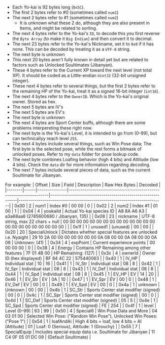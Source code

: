 - Each Yo-kai is 92 bytes long (`0x5C`).
- The first 2 bytes refer to #0 (sometimes called `num1`)
- The next 2 bytes refer to #1 (sometimes called `num2`)
   - It is unknown what these 2 do, although they are also present in Items, and might be related to sorting.
- The next 4 bytes refer to the Yo-kai's `ID`, to decode this you first reverse the `Byte Array` (to make it `Big Endian`) and then convert it to decimal.
- The next 23 bytes refer to the Yo-kai's Nickname, set it to `0x0` if it has none. This can be decoded by treating it as a `UTF-8` string.
- The next byte is unknown
- This next 20 bytes aren't fully known in detail yet but are related to factors such as Unlocked Soultimates (Jibanyan).
- These 4 bytes refer to the Current XP toward the next level (not total XP). It should be coded as a Little-endian `Uint32` (32-bit unsigned integer).
- These next 4 bytes refer to several things, but the first 2 bytes refer to the remaining HP of the Yo-kai, treat it as a signed 16-bit integer (`int16`).
- The next 4 bytes refer to the `OwnerID`. Which is the Yo-kai's original owner. Stored as hex.
- The next 5 bytes are IV's
- The next 5 bytes are EV's
- The next byte is unknown
- The next 4 bytes are Sport Center buffs, although there are some problems interpereting these right now.
- The next byte is the Yo-kai's Level, it is intended to go from (0–99), but can technicallyy reach level `255`.
- The next 4 bytes include several things, such as Win Pose data; The first byte is the selected pose, while the rest forms a bitmask of unlocked poses. Refer to my `data` folder for pose lookup code.
- The next byte combines Loafing behavior (high 4 bits) and Attitude (low 4 bits). Check the `data` dir for more information regarding decoding.
- The next 7 bytes include several pieces of data, such as the current Soultimate for Jibanyan.

For example:
| Offset | Size | Field         | Description                                                        | Raw Hex Bytes                                              | Decoded                                                                 |
|--------|------|---------------|--------------------------------------------------------------------|-------------------------------------------------------------|-------------------------------------------------------------------------|
| 0x00   | 2    | num1          | Index #0                                                           | 00 00                                                      | 0                                                                       |
| 0x02   | 2    | num2          | Index #1                                                           | 01 00                                                      | 1                                                                       |
| 0x04   | 4    | youkaiId      | Actual Yo-kai species ID                                           | A8 8A A6 A3                                                | a3a68aa8 (2745600680 / Jibanyan, 135)                                   |
| 0x08   | 23   | nickname      | UTF-8 string, max 22 chars + null                                  | 00 00 00 00 00 00 00 00 00 00 00 00 00 00 00 00 00 00 00 00 00 00 00 |                                                                         |
| 0x1f   | 1    | unused1       | (unused)                                                           | 00                                                         | 00                                                                      |
| 0x20   | 20   | SpecialUnlock | Dictates whether special features are unlocked i.e. Nyaight        | 29 10 2A 00 00 00 00 00 00 00 0A 08 00 00 0A 08 00 00 0A 08 | Unknown: (41)                                                           |
| 0x34   | 4    | expPoint      | Current experience points                                           | 00 00 00 00                                                | 0                                                                       |
| 0x38   | 4    | Energy        | Contains HP Remaining among other features                          | 7F 01 4B 00                                                | HP Remaining: (127)                                                     |
| 0x3c   | 4    | ownerId       | Owner ID (hex displayed)                                           | BF 84 4C 22                                                | 575440063                                                               |
| 0x40   | 1    | IV_HP         | Individual stat                                                    | 10                                                         | 16                                                                      |
| 0x41   | 1    | IV_Str        | Individual stat                                                    | 08                                                         | 8                                                                       |
| 0x42   | 1    | IV_Spr        | Individual stat                                                    | 08                                                         | 8                                                                       |
| 0x43   | 1    | IV_Def        | Individual stat                                                    | 08                                                         | 8                                                                       |
| 0x44   | 1    | IV_Spd        | Individual stat                                                    | 08                                                         | 8                                                                       |
| 0x45   | 1    | EV_HP         | EV                                                                 | 14                                                         | 20                                                                      |
| 0x46   | 1    | EV_Str        | EV                                                                 | 0A                                                         | 10                                                                      |
| 0x47   | 1    | EV_Spr        | EV                                                                 | 00                                                         | 0                                                                       |
| 0x48   | 1    | EV_Def        | EV                                                                 | 00                                                         | 0                                                                       |
| 0x49   | 1    | EV_Spd        | EV                                                                 | 00                                                         | 0                                                                       |
| 0x4a   | 1    | unknown       | Unknown                                                            | 00                                                         | 00                                                                      |
| 0x4b   | 1    | SC_Str        | Sports Center stat modifier (signed)                               | 00                                                         | 0                                                                       |
| 0x4c   | 1    | SC_Spr        | Sports Center stat modifier (signed)                               | 00                                                         | 0                                                                       |
| 0x4d   | 1    | SC_Def        | Sports Center stat modifier (signed)                               | 05                                                         | 5                                                                       |
| 0x4e   | 1    | SC_Spd        | Sports Center stat modifier (signed)                               | FE                                                         | 254                                                                     |
| 0x4f   | 1    | level         | Level (0–99)                                                       | 63                                                         | 99                                                                      |
| 0x50   | 4    | Special6      | Win Pose Data and More                                             | 04 03 01 00                                                | Selected Win Pose: ("Random Win Pose"), Unlocked Win Poses: ("Pose 1") |
| 0x54   | 1    | loafAndAi     | High 4 bits = loaf, low 4 bits = AI (Attitude)                     | 01                                                         | Loaf: 0 (Serious), Attitude: 1 (Grouchy)                                |
| 0x55   | 7    | SpecialEquip  | Includes special equip data i.e. Soultimate for Jibanyan          | 11 C4 0F 05 01 DC 09                                       | (Default Soultimate)                                                   |
